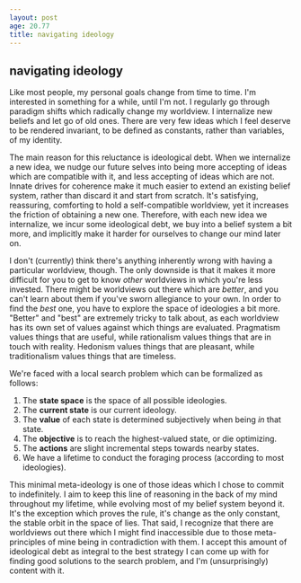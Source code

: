 ```yaml
---
layout: post
age: 20.77
title: navigating ideology
---
```


## navigating ideology

Like most people, my personal goals change from time to time. I'm interested in something for a while, until I'm not. I regularly go through paradigm shifts which radically change my worldview. I internalize new beliefs and let go of old ones. There are very few ideas which I feel deserve to be rendered invariant, to be defined as constants, rather than variables, of my identity.

The main reason for this reluctance is ideological debt. When we internalize a new idea, we nudge our future selves into being more accepting of ideas which are compatible with it, and less accepting of ideas which are not. Innate drives for coherence make it much easier to extend an existing belief system, rather than discard it and start from scratch. It's satisfying, reassuring, comforting to hold a self-compatible worldview, yet it increases the friction of obtaining a new one. Therefore, with each new idea we internalize, we incur some ideological debt, we buy into a belief system a bit more, and implicitly make it harder for ourselves to change our mind later on.

I don't (currently) think there's anything inherently wrong with having a particular worldview, though. The only downside is that it makes it more difficult for you to get to know _other_ worldviews in which you're less invested. There might be worldviews out there which are _better_, and you can't learn about them if you've sworn allegiance to your own. In order to find the _best_ one, you have to explore the space of ideologies a bit more. "Better" and "best" are extremely tricky to talk about, as each worldview has its own set of values against which things are evaluated. Pragmatism values things that are useful, while rationalism values things that are in touch with reality. Hedonism values things that are pleasant, while traditionalism values things that are timeless.

We're faced with a local search problem which can be formalized as follows:

1. The **state space** is the space of all possible ideologies.
2. The **current state** is our current ideology.
3. The **value** of each state is determined subjectively when being _in_ that state.
4. The **objective** is to reach the highest-valued state, or die optimizing.
5. The **actions** are slight incremental steps towards nearby states.
6. We have a lifetime to conduct the foraging process (according to most ideologies).

This minimal meta-ideology is one of those ideas which I chose to commit to indefinitely. I aim to keep this line of reasoning in the back of my mind throughout my lifetime, while evolving most of my belief system beyond it. It's the exception which proves the rule, it's change as the only constant, the stable orbit in the space of lies. That said, I recognize that there are worldviews out there which I might find inaccessible due to those meta-principles of mine being in contradiction with them. I accept this amount of ideological debt as integral to the best strategy I can come up with for finding good solutions to the search problem, and I'm (unsurprisingly) content with it.
